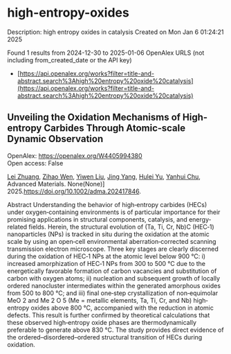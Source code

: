# high-entropy-oxides
Description: high entropy oxides in catalysis
Created on Mon Jan  6 01:24:21 2025

Found 1 results from 2024-12-30 to 2025-01-06
OpenAlex URLS (not including from_created_date or the API key)
- [https://api.openalex.org/works?filter=title-and-abstract.search%3Ahigh%20entropy%20oxide%20catalysis](https://api.openalex.org/works?filter=title-and-abstract.search%3Ahigh%20entropy%20oxide%20catalysis)

## Unveiling the Oxidation Mechanisms of High‐entropy Carbides Through Atomic‐scale Dynamic Observation   

OpenAlex: https://openalex.org/W4405994380    
Open access: False
    
[Lei Zhuang](https://openalex.org/A5101409185), [Zihao Wen](https://openalex.org/A5101413446), [Yiwen Liu](https://openalex.org/A5100770932), [Jing Yang](https://openalex.org/A5101985744), [Hulei Yu](https://openalex.org/A5090875999), [Yanhui Chu](https://openalex.org/A5088060383), Advanced Materials. None(None)] 2025.https://doi.org/10.1002/adma.202417846.
    
Abstract Understanding the behavior of high‐entropy carbides (HECs) under oxygen‐containing environments is of particular importance for their promising applications in structural components, catalysis, and energy‐related fields. Herein, the structural evolution of (Ta, Ti, Cr, Nb)C (HEC‐1) nanoparticles (NPs) is tracked in situ during the oxidation at the atomic scale by using an open‐cell environmental aberration‐corrected scanning transmission electron microscope. Three key stages are clearly discerned during the oxidation of HEC‐1 NPs at the atomic level below 900 °C: i) increased amorphization of HEC‐1 NPs from 300 to 500 °C due to the energetically favorable formation of carbon vacancies and substitution of carbon with oxygen atoms; ii) nucleation and subsequent growth of locally ordered nanocluster intermediates within the generated amorphous oxides from 500 to 800 °C; and iii) final one‐step crystallization of non‐equimolar MeO 2 and Me 2 O 5 (Me = metallic elements, Ta, Ti, Cr, and Nb) high‐entropy oxides above 800 °C, accompanied with the reduction in atomic defects. This result is further confirmed by theoretical calculations that these observed high‐entropy oxide phases are thermodynamically preferable to generate above 830 °C. The study provides direct evidence of the ordered–disordered–ordered structural transition of HECs during oxidation.    

    
